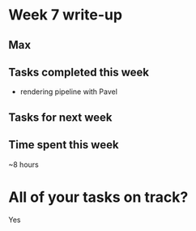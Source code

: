 # Week 7 write-up

## Max

## Tasks completed this week
- rendering pipeline with Pavel

## Tasks for next week

## Time spent this week
~8 hours

# All of your tasks on track?
Yes
